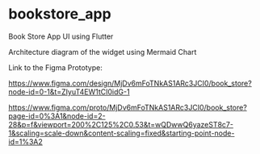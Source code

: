 # bookstore_app
Book Store App UI using Flutter

Architecture diagram of the widget using Mermaid Chart

Link to the Figma Prototype: 

https://www.figma.com/design/MjDv6mFoTNkAS1ARc3JCI0/book_store?node-id=0-1&t=ZIyuT4EW1tCI0idG-1

https://www.figma.com/proto/MjDv6mFoTNkAS1ARc3JCI0/book_store?page-id=0%3A1&node-id=2-28&p=f&viewport=200%2C125%2C0.53&t=wQDwwQ6yazeST8c7-1&scaling=scale-down&content-scaling=fixed&starting-point-node-id=1%3A2





